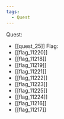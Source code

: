 ```yaml
---
tags:
  - Quest
---
```

Quest:
- [[quest_25]]
Flag:
- [[flag_11220]]
- [[flag_11218]]
- [[flag_11219]]
- [[flag_11221]]
- [[flag_11222]]
- [[flag_11223]]
- [[flag_11225]]
- [[flag_11224]]
- [[flag_11216]]
- [[flag_11217]]

